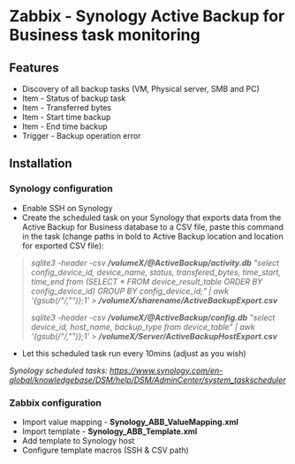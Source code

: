 # Zabbix - Synology Active Backup for Business task monitoring

## Features
* Discovery of all backup tasks (VM, Physical server, SMB and PC)
* Item - Status of backup task
* Item - Transferred bytes
* Item - Start time backup
* Item - End time backup
* Trigger - Backup operation error

## Installation

### Synology configuration

* Enable SSH on Synology 
* Create the scheduled task on your Synology that exports data from the Active Backup for Business database to a CSV file, paste this command in the task (change paths in bold to Active Backup location and location for exported CSV file):

>*sqlite3 -header -csv **/volumeX/@ActiveBackup/activity.db** "select config_device_id, device_name, status, transfered_bytes, time_start, time_end  from (SELECT * FROM device_result_table ORDER BY config_device_id) GROUP BY config_device_id;" | awk '{gsub(/\"/,"")};1' > **/volumeX/sharename/ActiveBackupExport.csv***
>
>*sqlite3 -header -csv **/volumeX/@ActiveBackup/config.db** "select device_id, host_name, backup_type from device_table" | awk '{gsub(/\"/,"")};1' > **/volumeX/Server/ActiveBackupHostExport.csv***


* Let this scheduled task run every 10mins (adjust as you wish)

*Synology scheduled tasks: https://www.synology.com/en-global/knowledgebase/DSM/help/DSM/AdminCenter/system_taskscheduler*


### Zabbix configuration
* Import value mapping - **Synology_ABB_ValueMapping.xml**
* Import template - **Synology_ABB_Template.xml**
* Add template to Synology host
* Configure template macros (SSH & CSV path)
